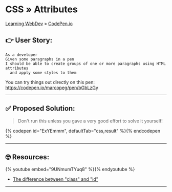# CSS » Attributes
[Learning WebDev](../../../README.md) » [CodePen.io](../README.md)

## 👉 User Story:

```
As a developer
Given some paragraphs in a pen
I should be able to create groups of one or more paragraphs using HTML attributes
  and apply some styles to them
```

You can try things out directly on this pen:  
https://codepen.io/marcopeg/pen/bGbLzGy

---



## ✅ Proposed Solution:

> Don't run this unless you gave a very good effort to solve it yourself!

{% codepen id="ExYEmmm", defaultTab="css,result" %}{% endcodepen %}

---



## 🤓 Resources:

{% youtube embed="9UNmumTYuq8" %}{% endyoutube %}

- [The difference between "class" and "id"][1]

---



[1]: https://css-tricks.com/the-difference-between-id-and-class/
